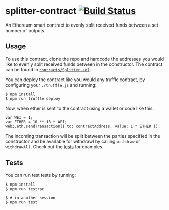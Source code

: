 splitter-contract [![Build Status][build-status-image]][build-status]
=================

An Ethereum smart contract to evenly split received funds between a set number
of outputs.

Usage
-----
To use this contract, clone the repo and hardcode the addresses you would like
to evenly split received funds between in the constructor. The contract can be
found in [`contracts/Splitter.sol`][contract].

You can deploy the contract like you would any truffle contract, by configuring
your `./truffle.js` and running:

    $ npm install
    $ npm run truffle deploy

Now, when ether is sent to the contract using a wallet or code like this:

    var WEI = 1;
    var ETHER = 10 ** 18 * WEI;
    web3.eth.sendTransaction({ to: contractAddress, value: 1 * ETHER });

The incoming transaction will be split between the parties specified in the
constructor and be available for withdrawl by calling `withdraw` or
`withdrawAll`. Check out the [tests] for examples.

Tests
-----
You can run test tests by running:

    $ npm install
    $ npm run testrpc

    $ # in another session
    $ npm run test

[contract]: contracts/Splitter.sol
[tests]: test/splitter.js

[build-status-image]: https://travis-ci.org/0xcaff/splitter-contract.svg?branch=master
[build-status]: https://travis-ci.org/0xcaff/splitter-contract
